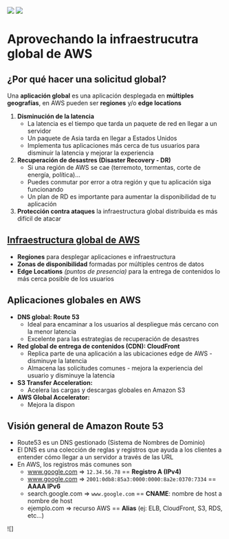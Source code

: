 [![](https://img.shields.io/badge/<-FF4859?style=for-the-badge)](../9_Deploy_&_Infra/README.md)
[![](https://img.shields.io/badge/CONTENT_TABLE-175074?style=for-the-badge)](../README.md)
<!-- [![](https://img.shields.io/badge/>-FF4859?style=for-the-badge)](../10_Get_Advantage_Of_Cloud//README.md) -->

# Aprovechando la infraestrucutra global de AWS
## ¿Por qué hacer una solicitud global?
Una **aplicación global** es una aplicación desplegada en **múltiples geografías**, en AWS pueden ser **regiones** y/o **edge locations**

1. **Disminución de la latencia**
    - La latencia es el tiempo que tarda un paquete de red en llegar a un servidor
    - Un paquete de Asia tarda en llegar a Estados Unidos
    - Implementa tus aplicaciones más cerca de tus usuarios para disminuir la latencia y mejorar la experiencia
2. **Recuperación de desastres (Disaster Recovery - DR)**
    - Si una región de AWS se cae (terremoto, tormentas, corte de energía, política)...
    - Puedes conmutar por error a otra región y que tu aplicación siga funcionando
    - Un plan de RD es importante para aumentar la disponibilidad de tu aplicación
3. **Protección contra ataques** la infraestructura global distribuida es más difícil de atacar

## [Infraestructura global de AWS](https://aws.amazon.com/es/about-aws/global-infrastructure/regions_az/)
- **Regiones** para desplegar aplicaciones e infraestructura
- **Zonas de disponibilidad** formadas por múltiples centros de datos
- **Edge Locations** *(puntos de presencia)* para la entrega de contenidos lo más cerca posible de los usuarios

## Aplicaciones globales en AWS
- **DNS global: Route 53**
    - Ideal para encaminar a los usuarios al despliegue más cercano con la menor latencia
    - Excelente para las estrategias de recuperación de desastres
- **Red global de entrega de contenidos (CDN): CloudFront**
    - Replica parte de una aplicación a las ubicaciones edge de AWS - disminuye la latencia
    - Almacena las solicitudes comunes - mejora la experiencia del usuario y disminuye la latencia
- **S3 Transfer Acceleration:**
    - Acelera las cargas y descargas globales en Amazon S3
- **AWS Global Accelerator:**
    - Mejora la dispon

## Visión general de Amazon Route 53
- Route53 es un DNS gestionado (Sistema de Nombres de Dominio)
- El DNS es una colección de reglas y registros que ayuda a los clientes a entender cómo llegar a un servidor a través de las URL
- En AWS, los registros más comunes son
    - www.google.com => `12.34.56.78` == **Registro A (IPv4)**
    - www.google.com => `2001:0db8:85a3:0000:0000:8a2e:0370:7334` == **AAAA IPv6**
    - search.google.com => `www.google.com` == **CNAME**: nombre de host a nombre de host
    - ejemplo.com => recurso AWS == **Alias** (ej: ELB, CloudFront, S3, RDS, etc...)

![]